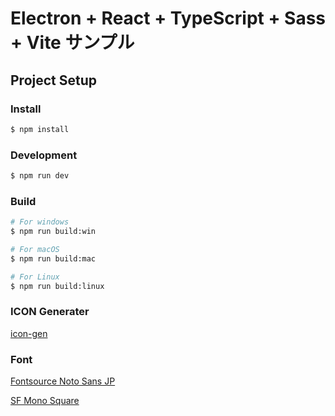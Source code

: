 # Electron + React + TypeScript + Sass + Vite サンプル

## Project Setup

### Install

```bash
$ npm install
```

### Development

```bash
$ npm run dev
```

### Build

```bash
# For windows
$ npm run build:win

# For macOS
$ npm run build:mac

# For Linux
$ npm run build:linux
```

### ICON Generater

[icon-gen](https://github.com/akabekobeko/npm-icon-gen)

### Font

[Fontsource Noto Sans JP](https://www.npmjs.com/package/@fontsource-variable/noto-sans-jp)

[SF Mono Square](https://fontsgeek.com/sf-mono-square-font)
